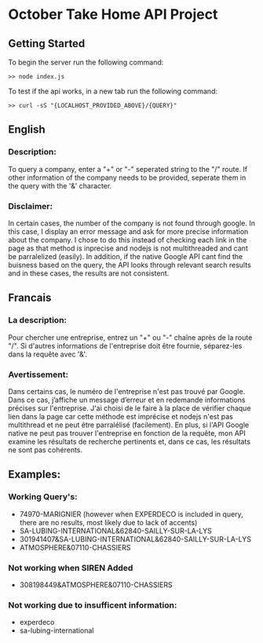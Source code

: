 # October Take Home API Project

## Getting Started
To begin the server run the following command:
```
>> node index.js 
```

To test if the api works, in a new tab run the following command:
```
>> curl -sS "{LOCALHOST_PROVIDED_ABOVE}/{QUERY}"
```

## English  
### Description:  
To query a company, enter a "+" or "-" seperated string to the "/" route. If other information of the company needs to be provided, seperate them in the query with the '&' character. 

### Disclaimer:  
In certain cases, the number of the company is not found through google. In this case, I display an error message and ask for more precise information about the company. I chose to do this instead of checking each link in the page as that method is inprecise and nodejs is not multithreaded and cant be parralelized (easily). In addition, if the native Google API cant find the buisness based on the query, the API looks through relevant search results and in these cases, the results are not consistent.  

## Francais  
### La description:  
Pour chercher une entreprise, entrez un "+" ou "-" chaîne après de la route "/". Si d'autres informations de l'entreprise doit être fournie, séparez-les dans la requête avec '&'.

### Avertissement:  
Dans certains cas, le numéro de l'entreprise n'est pas trouvé par Google. Dans ce cas, j’affiche un message d’erreur et en redemande informations précises sur l'entreprise. J'ai choisi de le faire à la place de vérifier chaque lien dans la page car cette méthode est imprécise et nodejs n'est pas multithread et ne peut être parralélisé (facilement). En plus, si l'API Google native ne peut pas trouver l'entreprise en fonction de la requête, mon API examine les résultats de recherche pertinents et, dans ce cas, les résultats ne sont pas cohérents.  

## Examples:
### Working Query's:
* 74970-MARIGNIER (however when EXPERDECO is included in query, there are no results, most likely due to lack of accents)
* SA-LUBING-INTERNATIONAL&62840-SAILLY-SUR-LA-LYS 
* 301941407&SA-LUBING-INTERNATIONAL&62840-SAILLY-SUR-LA-LYS  
* ATMOSPHERE&07110-CHASSIERS 

### Not working when SIREN Added
* 308198449&ATMOSPHERE&07110-CHASSIERS

### Not working due to insufficent information:
* experdeco  
* sa-lubing-international  